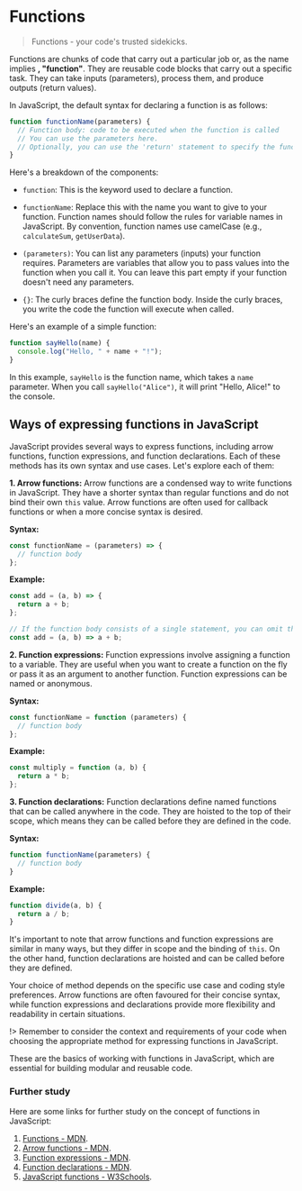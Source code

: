 # Functions

> Functions - your code's trusted sidekicks.

Functions are chunks of code that carry out a particular job or, as the name implies **, "function"**. They are reusable code blocks that carry out a specific task. They can take inputs (parameters), process them, and produce outputs (return values).

In JavaScript, the default syntax for declaring a function is as follows:

```javascript
function functionName(parameters) {
  // Function body: code to be executed when the function is called
  // You can use the parameters here.
  // Optionally, you can use the 'return' statement to specify the function's return value.
}
```

Here's a breakdown of the components:

- `function`: This is the keyword used to declare a function.

- `functionName`: Replace this with the name you want to give to your function. Function names should follow the rules for variable names in JavaScript. By convention, function names use camelCase (e.g., `calculateSum`, `getUserData`).

- `(parameters)`: You can list any parameters (inputs) your function requires. Parameters are variables that allow you to pass values into the function when you call it. You can leave this part empty if your function doesn't need any parameters.

- `{}`: The curly braces define the function body. Inside the curly braces, you write the code the function will execute when called.

Here's an example of a simple function:

```javascript
function sayHello(name) {
  console.log("Hello, " + name + "!");
}
```

In this example, `sayHello` is the function name, which takes a `name` parameter. When you call `sayHello("Alice")`, it will print "Hello, Alice!" to the console.

## Ways of expressing functions in JavaScript

JavaScript provides several ways to express functions, including arrow functions, function expressions, and function declarations. Each of these methods has its own syntax and use cases. Let's explore each of them:

**1. Arrow functions:**
Arrow functions are a condensed way to write functions in JavaScript. They have a shorter syntax than regular functions and do not bind their own `this` value. Arrow functions are often used for callback functions or when a more concise syntax is desired.

**Syntax:**

```javascript
const functionName = (parameters) => {
  // function body
};
```

**Example:**

```javascript
const add = (a, b) => {
  return a + b;
};

// If the function body consists of a single statement, you can omit the curly braces and the 'return' keyword.
const add = (a, b) => a + b;
```

**2. Function expressions:**
Function expressions involve assigning a function to a variable. They are useful when you want to create a function on the fly or pass it as an argument to another function. Function expressions can be named or anonymous.

**Syntax:**

```javascript
const functionName = function (parameters) {
  // function body
};
```

**Example:**

```javascript
const multiply = function (a, b) {
  return a * b;
};
```

**3. Function declarations:**
Function declarations define named functions that can be called anywhere in the code. They are hoisted to the top of their scope, which means they can be called before they are defined in the code.

**Syntax:**

```javascript
function functionName(parameters) {
  // function body
}
```

**Example:**

```javascript
function divide(a, b) {
  return a / b;
}
```

It's important to note that arrow functions and function expressions are similar in many ways, but they differ in scope and the binding of `this`. On the other hand, function declarations are hoisted and can be called before they are defined.

Your choice of method depends on the specific use case and coding style preferences. Arrow functions are often favoured for their concise syntax, while function expressions and declarations provide more flexibility and readability in certain situations.

!> Remember to consider the context and requirements of your code when choosing the appropriate method for expressing functions in JavaScript.

These are the basics of working with functions in JavaScript, which are essential for building modular and reusable code.

### Further study

Here are some links for further study on the concept of functions in JavaScript:

1. [Functions - MDN](https://developer.mozilla.org/en-US/docs/Web/JavaScript/Guide/Functions).
2. [Arrow functions - MDN](https://developer.mozilla.org/en-US/docs/Web/JavaScript/Reference/Functions/Arrow_functions).
3. [Function expressions - MDN](https://developer.mozilla.org/en-US/docs/Web/JavaScript/Reference/Operators/function).
4. [Function declarations - MDN](https://developer.mozilla.org/en-US/docs/Web/JavaScript/Reference/Statements/function).
5. [JavaScript functions - W3Schools](https://www.w3schools.com/js/js_functions.asp).
